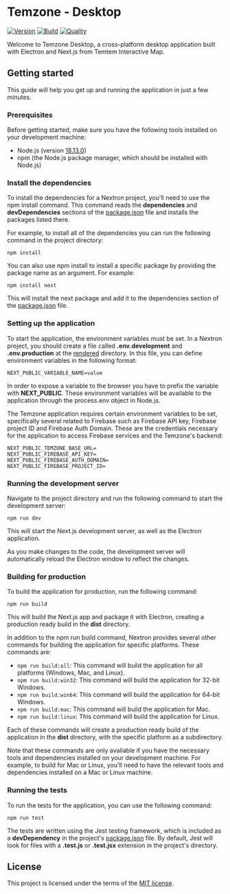 # Temzone - Desktop

[![Version](https://img.shields.io/github/package-json/v/Temtem-Interactive-Map/Temzone-Desktop)](https://github.com/Temtem-Interactive-Map/Temzone-Desktop)
[![Build](https://img.shields.io/github/actions/workflow/status/Temtem-Interactive-Map/Temzone-Desktop/main.yml?branch=main)](https://github.com/Temtem-Interactive-Map/Temzone-Desktop/actions/workflows/main.yml)
[![Quality](https://img.shields.io/codefactor/grade/github/Temtem-Interactive-Map/Temzone-Desktop)](https://www.codefactor.io/repository/github/temtem-interactive-map/temzone-desktop)

Welcome to Temzone Desktop, a cross-platform desktop application built with Electron and Next.js from Temtem Interactive Map.

## Getting started

This guide will help you get up and running the application in just a few minutes.

### Prerequisites

Before getting started, make sure you have the following tools installed on your development machine:

- Node.js (version [18.13.0](https://nodejs.org/es/download))
- npm (the Node.js package manager, which should be installed with Node.js)

### Install the dependencies

To install the dependencies for a Nextron project, you'll need to use the npm install command. This command reads the **dependencies** and **devDependencies** sections of the [package.json](https://github.com/Temtem-Interactive-Map/Temzone-Desktop/blob/main/package.json) file and installs the packages listed there.

For example, to install all of the dependencies you can run the following command in the project directory:

```
npm install
```

You can also use npm install to install a specific package by providing the package name as an argument. For example:

```
npm install next
```

This will install the next package and add it to the dependencies section of the [package.json](https://github.com/Temtem-Interactive-Map/Temzone-Desktop/blob/main/package.json) file.

### Setting up the application

To start the application, the environment variables must be set. In a Nextron project, you should create a file called **.env.development** and **.env.production** at the [rendered](https://github.com/Temtem-Interactive-Map/Temzone-Desktop/tree/main/renderer) directory. In this file, you can define environment variables in the following format:

```
NEXT_PUBLIC_VARIABLE_NAME=value
```

In order to expose a variable to the browser you have to prefix the variable with **NEXT_PUBLIC**. These environment variables will be available to the application through the process.env object in Node.js.

The Temzone application requires certain environment variables to be set, specifically several related to Firebase such as Firebase API key, Firebase project ID and Firebase Auth Domain. These are the credentials necessary for the application to access Firebase services and the Temzone's backend:

```
NEXT_PUBLIC_TEMZONE_BASE_URL=
NEXT_PUBLIC_FIREBASE_API_KEY=
NEXT_PUBLIC_FIREBASE_AUTH_DOMAIN=
NEXT_PUBLIC_FIREBASE_PROJECT_ID=
```

### Running the development server

Navigate to the project directory and run the following command to start the development server:

```
npm run dev
```

This will start the Next.js development server, as well as the Electron application.

As you make changes to the code, the development server will automatically reload the Electron window to reflect the changes.

### Building for production

To build the application for production, run the following command:

```
npm run build
```

This will build the Next.js app and package it with Electron, creating a production ready build in the **dist** directory.

In addition to the npm run build command, Nextron provides several other commands for building the application for specific platforms. These commands are:

- `npm run build:all`: This command will build the application for all platforms (Windows, Mac, and Linux).
- `npm run build:win32`: This command will build the application for 32-bit Windows.
- `npm run build:win64`: This command will build the application for 64-bit Windows.
- `npm run build:mac`: This command will build the application for Mac.
- `npm run build:linux`: This command will build the application for Linux.

Each of these commands will create a production ready build of the application in the **dist** directory, with the specific platform as a subdirectory.

Note that these commands are only available if you have the necessary tools and dependencies installed on your development machine. For example, to build for Mac or Linux, you'll need to have the relevant tools and dependencies installed on a Mac or Linux machine.

### Running the tests

To run the tests for the application, you can use the following command:

```
npm run test
```

The tests are written using the Jest testing framework, which is included as a **devDependency** in the project's [package.json](https://github.com/Temtem-Interactive-Map/Temzone-Desktop/blob/main/package.json) file. By default, Jest will look for files with a **.test.js** or **.test.jsx** extension in the project's directory.

## License

This project is licensed under the terms of the [MIT license](https://github.com/Temtem-Interactive-Map/Temzone-Desktop/blob/main/LICENSE).
